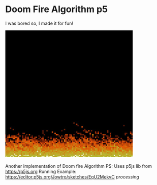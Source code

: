 # Doom Fire Algorithm p5
I was bored so, I made it for fun!

![Alt text](https://github.com/jowtro/doom_fire_algorithm_p5/blob/master/fire.jpg "Fire Algorithm")
<br><br>Another implementation of Doom fire Algorithm
PS: Uses p5js lib from https://p5js.org
Running Example: https://editor.p5js.org/Jowtro/sketches/EqU2MekvC
*processing*
